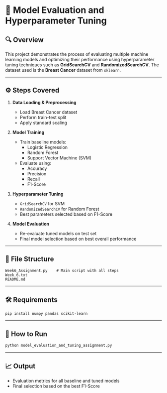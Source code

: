 
# 📘 Model Evaluation and Hyperparameter Tuning

## 🔍 Overview
This project demonstrates the process of evaluating multiple machine learning models and optimizing their performance using hyperparameter tuning techniques such as **GridSearchCV** and **RandomizedSearchCV**. The dataset used is the **Breast Cancer** dataset from `sklearn`.

---

## ⚙️ Steps Covered

1. **Data Loading & Preprocessing**
   - Load Breast Cancer dataset
   - Perform train-test split
   - Apply standard scaling

2. **Model Training**
   - Train baseline models: 
     - Logistic Regression  
     - Random Forest  
     - Support Vector Machine (SVM)  
   - Evaluate using:
     - Accuracy
     - Precision
     - Recall
     - F1-Score

3. **Hyperparameter Tuning**
   - `GridSearchCV` for SVM  
   - `RandomizedSearchCV` for Random Forest  
   - Best parameters selected based on F1-Score

4. **Model Evaluation**
   - Re-evaluate tuned models on test set  
   - Final model selection based on best overall performance

---

## 📁 File Structure

```
Week6_Assignment.py    # Main script with all steps
Week_6.txt
README.md
```

---

## 🛠️ Requirements

```bash
pip install numpy pandas scikit-learn
```

---

## 🚀 How to Run

```bash
python model_evaluation_and_tuning_assignment.py
```

---

## 📈 Output
- Evaluation metrics for all baseline and tuned models
- Final selection based on the best F1-Score
